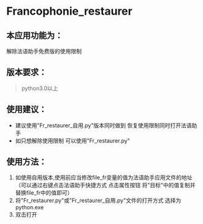 # Francophonie_restaurer

## 本应用功能为：
 解除法语助手免费版的使用限制

## 版本要求：
 >python3.0以上

## 使用建议：
 * 建议使用"Fr_restaurer_自用.py"版本同时做到 恢复使用限制同时打开法语助手
 * 如只想解除使用限制 可以使用"Fr_restaurer.py" 

## 使用方法：
1. 如使用自用版本,使用前应当修改file_fr变量的值为法语助手应用文件的地址  
 （可以通过右键点击法语助手快捷方式 点击属性按钮 将"目标"中的值复制并替换file_fr中的值即可）
2. 将"Fr_restaurer.py"或"Fr_restaurer_自用.py"文件的打开方式 选择为python.exe 
3. 双击打开
